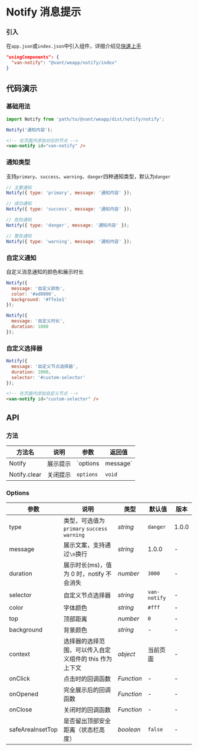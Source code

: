 # Notify 消息提示

### 引入

在`app.json`或`index.json`中引入组件，详细介绍见[快速上手](#/quickstart#yin-ru-zu-jian)

```json
"usingComponents": {
  "van-notify": "@vant/weapp/notify/index"
}
```

## 代码演示

### 基础用法

```js
import Notify from 'path/to/@vant/weapp/dist/notify/notify';

Notify('通知内容');
```

```html
<!-- 在页面内添加对应的节点 -->
<van-notify id="van-notify" />
```

### 通知类型

支持`primary`、`success`、`warning`、`danger`四种通知类型，默认为`danger`

```js
// 主要通知
Notify({ type: 'primary', message: '通知内容' });

// 成功通知
Notify({ type: 'success', message: '通知内容' });

// 危险通知
Notify({ type: 'danger', message: '通知内容' });

// 警告通知
Notify({ type: 'warning', message: '通知内容' });
```

### 自定义通知

自定义消息通知的颜色和展示时长

```js
Notify({
  message: '自定义颜色',
  color: '#ad0000',
  background: '#ffe1e1'
});

Notify({
  message: '自定义时长',
  duration: 1000
});
```

### 自定义选择器

```js
Notify({
  message: '自定义节点选择器',
  duration: 1000,
  selector: '#custom-selector'
});
```

```html
<!-- 在页面内添加自定义节点 -->
<van-notify id="custom-selector" />
```

## API

### 方法

| 方法名       | 说明     | 参数                | 返回值      |
| ------------ | -------- | ------------------- | ----------- |
| Notify       | 展示提示 | `options | message` | notify 实例 |
| Notify.clear | 关闭提示 | `options`           | `void`      |

### Options

| 参数             | 说明                                                   | 类型       | 默认值       | 版本  |
| ---------------- | ------------------------------------------------------ | ---------- | ------------ | ----- |
| type             | 类型，可选值为 `primary` `success` `warning`           | _string_   | `danger`     | 1.0.0 |
| message          | 展示文案，支持通过`\n`换行                             | _string_   | 1.0.0        | -     |
| duration         | 展示时长(ms)，值为 0 时，notify 不会消失               | _number_   | `3000`       | -     |
| selector         | 自定义节点选择器                                       | _string_   | `van-notify` | -     |
| color            | 字体颜色                                               | _string_   | `#fff`       | -     |
| top              | 顶部距离                                               | _number_   | `0`          | -     |
| background       | 背景颜色                                               | _string_   | -            | -     |
| context          | 选择器的选择范围，可以传入自定义组件的 this 作为上下文 | _object_   | 当前页面     | -     |
| onClick          | 点击时的回调函数                                       | _Function_ | -            | -     |
| onOpened         | 完全展示后的回调函数                                   | _Function_ | -            | -     |
| onClose          | 关闭时的回调函数                                       | _Function_ | -            | -     |
| safeAreaInsetTop | 是否留出顶部安全距离（状态栏高度）                     | _boolean_  | `false`      | -     |
